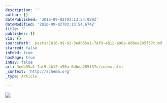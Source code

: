 ```yaml
---
description: ''
author: []
datePublished: '2016-09-02T03:13:54.989Z'
dateModified: '2016-09-02T03:13:54.674Z'
title: ''
publisher: {}
via: {}
sourcePath: _posts/2016-09-02-3edb55a1-7af9-4b12-a90a-6dbea285f57c.md
starred: false
inFeed: true
hasPage: true
inNav: false
url: 3edb55a1-7af9-4b12-a90a-6dbea285f57c/index.html
_context: 'http://schema.org'
_type: Article

---
```

![](https://the-grid-user-content.s3-us-west-2.amazonaws.com/b1aa3bf6-45b3-4ce5-9472-858c0f9847df.jpg)